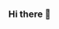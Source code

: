 ### Hi there 👋

<!--
**berylmys/berylmys** is a ✨ _special_ ✨ repository because its `README.md` (this file) appears on your GitHub profile.

Here are some ideas to get you started:

- 🌱 I’m currently a student studying computer science in CUHK
- 🤔 I’m looking for help with coding
- 💬 Ask me about ...
- 📫 How to reach me: wylrat@gmail.com
- 😄 Pronouns: ... "it" since i am a rat
- ⚡ Fun fact: ...
-->
